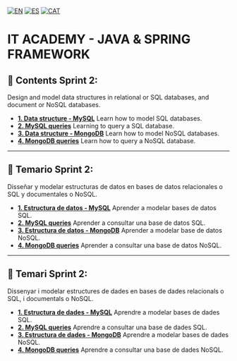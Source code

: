 [![EN](https://img.shields.io/badge/EN-blue.svg?logo=googletranslate&logoColor=white)](#eng)
[![ES](https://img.shields.io/badge/ES-red.svg?logo=googletranslate&logoColor=white)](#es)
[![CAT](https://img.shields.io/badge/CAT-yellow.svg?logo=googletranslate&logoColor=white)](#cat)


# IT ACADEMY - JAVA & SPRING FRAMEWORK

<a name="eng"></a>
## 📁 Contents Sprint 2:
Design and model data structures in relational or SQL databases, and document or NoSQL databases.

+ **[1. Data structure - MySQL](https://github.com/ariamdev/IT-ACADEMY-SPRINT-2/tree/main/SPRINT%202/Tasca%20S2%2001%20%20Estructura%20de%20dades%20-%20MySQL)** Learn how to model SQL databases.
+ **[2. MySQL queries](https://github.com/ariamdev/IT-ACADEMY-SPRINT-2/tree/main/SPRINT%202/Tasca%20S2%2002%20MySQL%20queries)** Learning to query a SQL database.
+ **[3. Data structure - MongoDB](https://github.com/ariamdev/IT-ACADEMY-SPRINT-2/tree/main/SPRINT%202/Tasca%20S2%2003%20%20Estructura%20de%20dades%20-%20MongoDB)** Learn how to model NoSQL databases.
+ **[4. MongoDB queries](https://github.com/ariamdev/IT-ACADEMY-SPRINT-2/tree/main/SPRINT%202/Tasca%20S2%2004%20MongoDB%20queries)** Learn how to query a NoSQL database.
---

<a name="es"></a>
## 📁 Temario Sprint 2:
Disseñar y modelar estructuras de datos en bases de datos relacionales o SQL y documentales o NoSQL.

+ **[1. Estructura de datos - MySQL](https://github.com/ariamdev/IT-ACADEMY-SPRINT-2/tree/main/SPRINT%202/Tasca%20S2%2001%20%20Estructura%20de%20dades%20-%20MySQL)** Aprender a modelar bases de datos SQL.
+ **[2. MySQL queries](https://github.com/ariamdev/IT-ACADEMY-SPRINT-2/tree/main/SPRINT%202/Tasca%20S2%2002%20MySQL%20queries)** Aprender a consultar una base de datos SQL.
+ **[3. Estructura de datos - MongoDB](https://github.com/ariamdev/IT-ACADEMY-SPRINT-2/tree/main/SPRINT%202/Tasca%20S2%2003%20%20Estructura%20de%20dades%20-%20MongoDB)** Aprender a modelar base de datos NoSQL.
+ **[4. MongoDB queries](https://github.com/ariamdev/IT-ACADEMY-SPRINT-2/tree/main/SPRINT%202/Tasca%20S2%2004%20MongoDB%20queries)** Aprender a consultar una base de datos NoSQL.
---

<a name="cat"></a>
## 📁 Temari Sprint 2:
 Dissenyar i modelar estructures de dades en bases de dades relacionals o SQL, i documentals o NoSQL.
 
 + **[1. Estructura de dades - MySQL](https://github.com/ariamdev/IT-ACADEMY-SPRINT-2/tree/main/SPRINT%202/Tasca%20S2%2001%20%20Estructura%20de%20dades%20-%20MySQL)** Aprendre a modelar bases de dades SQL.
 + **[2. MySQL queries](https://github.com/ariamdev/IT-ACADEMY-SPRINT-2/tree/main/SPRINT%202/Tasca%20S2%2002%20MySQL%20queries)** Aprendre a consultar una base de dades SQL.
 + **[3. Estructura de dades - MongoDB](https://github.com/ariamdev/IT-ACADEMY-SPRINT-2/tree/main/SPRINT%202/Tasca%20S2%2003%20%20Estructura%20de%20dades%20-%20MongoDB)** Aprendre a modelar bases de dades NoSQL.
 + **[4. MongoDB queries](https://github.com/ariamdev/IT-ACADEMY-SPRINT-2/tree/main/SPRINT%202/Tasca%20S2%2004%20MongoDB%20queries)** Aprendre a consultar una base de dades NoSQL.
